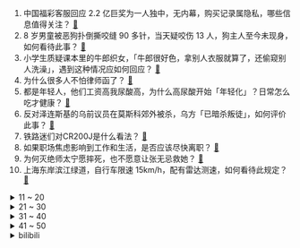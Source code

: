 1. 中国福彩客服回应 2.2 亿巨奖为一人独中，无内幕，购买记录属隐私，哪些信息值得关注？ [:link:](https://www.zhihu.com/question/633719611)
2. 8 岁男童被恶狗扑倒撕咬缝 90 多针，当天疑咬伤 13 人，狗主人至今未现身，如何看待此事？ [:link:](https://www.zhihu.com/question/633522963)
3. 小学生质疑课本里的牛郎织女，「牛郎很好色，拿别人衣服就算了，还偷窥别人洗澡」，遇到这种情况应如何回应？ [:link:](https://www.zhihu.com/question/633574731)
4. 为什么很多人不怕律师函了？ [:link:](https://www.zhihu.com/question/531998101)
5. 都是年轻人，他们工资高我尿酸高，为什么高尿酸开始「年轻化」？日常怎么吃才健康？ [:link:](https://www.zhihu.com/question/633419894)
6. 反对泽连斯基的乌前议员在莫斯科郊外被杀，乌方「已暗杀叛徒」，如何评价此事？ [:link:](https://www.zhihu.com/question/633709649)
7. 铁路迷们对CR200J是什么看法？ [:link:](https://www.zhihu.com/question/629056071)
8. 如果职场焦虑影响到工作和生活，是否应该尽快离职？ [:link:](https://www.zhihu.com/question/632472702)
9. 为何灭绝师太宁愿摔死，也不愿意让张无忌救她？ [:link:](https://www.zhihu.com/question/633116641)
10. 上海东岸滨江绿道，自行车限速 15km/h，配有雷达测速，如何看待此规定？ [:link:](https://www.zhihu.com/question/633388055)
<details>
<summary>11 ~ 20</summary>

11. G7 领导人与泽连斯基发声明，竟敦促中国施压俄罗斯，要求停止对乌「军事侵略」，对此如何评价？ [:link:](https://www.zhihu.com/question/633752669)
12. 英国塞拉菲尔德核设施被曝出现核泄漏，「官方已掩盖至少三年」，实际情况如何？若属实会带来哪些风险？ [:link:](https://www.zhihu.com/question/633566018)
13. 如何评价网剧《南海归墟》大结局？ [:link:](https://www.zhihu.com/question/633490156)
14. 报道称珠海万达商管向投资人透露拟出售一、二线城市万达广场，正与险资接触，哪些信息值得关注？ [:link:](https://www.zhihu.com/question/633714484)
15. 江西省民政厅回应「花 10 万买彩票中 2.2 亿」一事，称「正在调查」，该事件或将如何进展？ [:link:](https://www.zhihu.com/question/633714326)
16. 「斗鱼以违约为由向女大学生索赔 8000 万」，如何看待此事？ [:link:](https://www.zhihu.com/question/633580850)
17. 汽车开到“报废”和“开8年”卖掉，哪个更划算？ [:link:](https://www.zhihu.com/question/630375759)
18. 得州明年可将脱离美国列入选票，这意味着什么？后续将如何发展？ [:link:](https://www.zhihu.com/question/633708854)
19. 2023 年，面对公司不上调薪资/不发年终奖的情况，是否要选择离职？ [:link:](https://www.zhihu.com/question/632472742)
20. JDG 官宣 Flandre 选手加盟，对此你有什么想说？ [:link:](https://www.zhihu.com/question/633714959)
</details>
<details>
<summary>21 ~ 30</summary>

21. 2023 年哪一场电竞比赛堪称年度最佳？ [:link:](https://www.zhihu.com/question/633356317)
22. 如果能回到高三，你最想给那个时候的自己说什么? [:link:](https://www.zhihu.com/question/633489774)
23. 2023年，这一年你有哪些不一样的感悟？ [:link:](https://www.zhihu.com/question/633705089)
24. 你滑过最陡的雪道是哪一条，第一趟是怎么下的？ [:link:](https://www.zhihu.com/question/632126996)
25. 《新闻女王》张家妍为什么要跟男友分手？ [:link:](https://www.zhihu.com/question/633666491)
26. 如何劝家人不要裸辞？ [:link:](https://www.zhihu.com/question/632472655)
27. 有哪些含花的诗句? [:link:](https://www.zhihu.com/question/633360121)
28. 第一次养猫有什么要注意吗？ [:link:](https://www.zhihu.com/question/631056091)
29. 有没有比较适合新手的、容错率高的眉笔？ [:link:](https://www.zhihu.com/question/405680958)
30. 2023年，你睡得最好的一天是什么时候，能否讲讲这天安稳睡觉的故事呢？ [:link:](https://www.zhihu.com/question/633700643)
</details>
<details>
<summary>31 ~ 40</summary>

31. 可以分享一张你拍的风景照吗？ [:link:](https://www.zhihu.com/question/632713283)
32. 11 月中国进出口总值同比增长 1.2%，如何解读这一数据？ [:link:](https://www.zhihu.com/question/633706855)
33. 委内瑞拉和圭亚那冲突升级，报道称委方已调动军队，冲突因何原因导致？会成为南美地区的一颗定时弹吗？ [:link:](https://www.zhihu.com/question/633707580)
34. 有哪些「外国人常吃，但国内基本见不到」的特色汤？ [:link:](https://www.zhihu.com/question/632380209)
35. 长期吃宵夜真的有害健康吗？加班肚子饿怎么办？ [:link:](https://www.zhihu.com/question/629449231)
36. 海关总署数据显示，俄中贸易额首次突破 2000 亿美元，如何解读相关数据？ [:link:](https://www.zhihu.com/question/633756152)
37. 「红岭创投」非法集资案一审宣判，非法吸收公众存款 1090 亿，周世平被判无期，哪些信息值得关注？ [:link:](https://www.zhihu.com/question/633732919)
38. 巴以冲突进入第三个月，已致双方近 1.8 万人死亡，加沙当前情况如何？巴以局势未来将如何演变？ [:link:](https://www.zhihu.com/question/633700140)
39. 新加坡副总理称，新中将通过 30 天互免签证安排，如何解读该举措？将产生哪些影响？ [:link:](https://www.zhihu.com/question/633732592)
40. 干一个职业五年以上就很难转行了吗? [:link:](https://www.zhihu.com/question/633543756)
</details>
<details>
<summary>41 ~ 50</summary>

41. 2023 年学会化妆后，给你带来了什么样的改变？ [:link:](https://www.zhihu.com/question/632639154)
42. 中国央行 11 月继续增持黄金储备，为连续第 13 个月增持，哪些信息值得关注？ [:link:](https://www.zhihu.com/question/633742784)
43. 年轻人开启「打听式旅游」，不做攻略、不赶时间、走哪玩哪，如何看待这一旅行方式？ [:link:](https://www.zhihu.com/question/633751648)
44. 如果辉耀是刃甲的上位合成，这个物品的强度怎么样？ [:link:](https://www.zhihu.com/question/627920184)
45. 23-24 赛季 NBA开拓者 106:110 勇士，如何评价这场比赛？ [:link:](https://www.zhihu.com/question/633703873)
46. 中国足球小将 0:9 拉玛西亚，董路称「这支巴萨 14 确实太牛了，也算开了眼了」，如何评价本场比赛？ [:link:](https://www.zhihu.com/question/633574090)
47. 养宠物过程中有没有给你带来些担忧？ [:link:](https://www.zhihu.com/question/629926537)
48. 如果 GTA6 失败了，对 R 星和游戏业界会有怎样的影响？ [:link:](https://www.zhihu.com/question/623835389)
49. 2023年你的职场最难瞬间是什么，你是怎么熬过来的？ [:link:](https://www.zhihu.com/question/633727281)
50. 冬季运动量变少、工作久坐，有哪些比较好操作的提升免疫力的方法？ [:link:](https://www.zhihu.com/question/632289677)
</details><details>
<summary>bilibili</summary>

</details>